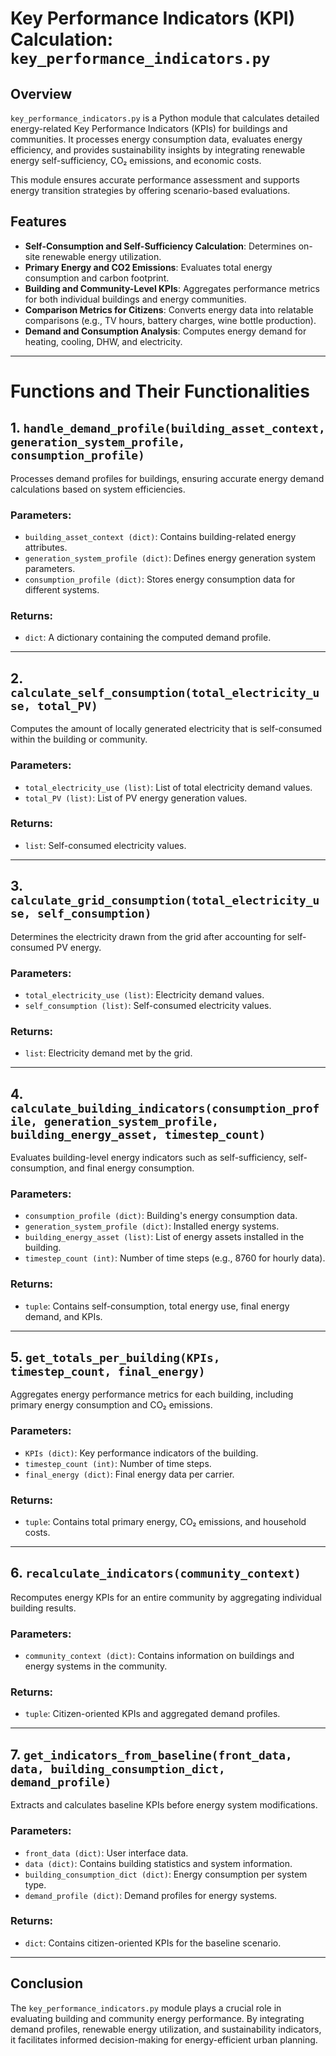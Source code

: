 # Key Performance Indicators (KPI) Calculation: `key_performance_indicators.py`

## Overview
`key_performance_indicators.py` is a Python module that calculates detailed energy-related Key Performance Indicators (KPIs) for buildings and communities. It processes energy consumption data, evaluates energy efficiency, and provides sustainability insights by integrating renewable energy self-sufficiency, CO₂ emissions, and economic costs.

This module ensures accurate performance assessment and supports energy transition strategies by offering scenario-based evaluations.

## Features
- **Self-Consumption and Self-Sufficiency Calculation**: Determines on-site renewable energy utilization.
- **Primary Energy and CO2 Emissions**: Evaluates total energy consumption and carbon footprint.
- **Building and Community-Level KPIs**: Aggregates performance metrics for both individual buildings and energy communities.
- **Comparison Metrics for Citizens**: Converts energy data into relatable comparisons (e.g., TV hours, battery charges, wine bottle production).
- **Demand and Consumption Analysis**: Computes energy demand for heating, cooling, DHW, and electricity.

---

# Functions and Their Functionalities

## 1. `handle_demand_profile(building_asset_context, generation_system_profile, consumption_profile)`
Processes demand profiles for buildings, ensuring accurate energy demand calculations based on system efficiencies.

### Parameters:
- `building_asset_context (dict)`: Contains building-related energy attributes.
- `generation_system_profile (dict)`: Defines energy generation system parameters.
- `consumption_profile (dict)`: Stores energy consumption data for different systems.

### Returns:
- `dict`: A dictionary containing the computed demand profile.

---

## 2. `calculate_self_consumption(total_electricity_use, total_PV)`
Computes the amount of locally generated electricity that is self-consumed within the building or community.

### Parameters:
- `total_electricity_use (list)`: List of total electricity demand values.
- `total_PV (list)`: List of PV energy generation values.

### Returns:
- `list`: Self-consumed electricity values.

---

## 3. `calculate_grid_consumption(total_electricity_use, self_consumption)`
Determines the electricity drawn from the grid after accounting for self-consumed PV energy.

### Parameters:
- `total_electricity_use (list)`: Electricity demand values.
- `self_consumption (list)`: Self-consumed electricity values.

### Returns:
- `list`: Electricity demand met by the grid.

---

## 4. `calculate_building_indicators(consumption_profile, generation_system_profile, building_energy_asset, timestep_count)`
Evaluates building-level energy indicators such as self-sufficiency, self-consumption, and final energy consumption.

### Parameters:
- `consumption_profile (dict)`: Building's energy consumption data.
- `generation_system_profile (dict)`: Installed energy systems.
- `building_energy_asset (list)`: List of energy assets installed in the building.
- `timestep_count (int)`: Number of time steps (e.g., 8760 for hourly data).

### Returns:
- `tuple`: Contains self-consumption, total energy use, final energy demand, and KPIs.

---

## 5. `get_totals_per_building(KPIs, timestep_count, final_energy)`
Aggregates energy performance metrics for each building, including primary energy consumption and CO₂ emissions.

### Parameters:
- `KPIs (dict)`: Key performance indicators of the building.
- `timestep_count (int)`: Number of time steps.
- `final_energy (dict)`: Final energy data per carrier.

### Returns:
- `tuple`: Contains total primary energy, CO₂ emissions, and household costs.

---

## 6. `recalculate_indicators(community_context)`
Recomputes energy KPIs for an entire community by aggregating individual building results.

### Parameters:
- `community_context (dict)`: Contains information on buildings and energy systems in the community.

### Returns:
- `tuple`: Citizen-oriented KPIs and aggregated demand profiles.

---

## 7. `get_indicators_from_baseline(front_data, data, building_consumption_dict, demand_profile)`
Extracts and calculates baseline KPIs before energy system modifications.

### Parameters:
- `front_data (dict)`: User interface data.
- `data (dict)`: Contains building statistics and system information.
- `building_consumption_dict (dict)`: Energy consumption per system type.
- `demand_profile (dict)`: Demand profiles for energy systems.

### Returns:
- `dict`: Contains citizen-oriented KPIs for the baseline scenario.

---

## Conclusion
The `key_performance_indicators.py` module plays a crucial role in evaluating building and community energy performance. By integrating demand profiles, renewable energy utilization, and sustainability indicators, it facilitates informed decision-making for energy-efficient urban planning.
